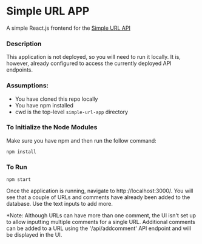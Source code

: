 # Simple URL APP
A simple React.js frontend for the [Simple URL API](https://github.com/gabalmat/simple-url-api)

### Description
This application is not deployed, so you will need to run it locally. It is, however, already configured to access 
the currently deployed API endpoints.

### Assumptions:
 - You have cloned this repo locally
 - You have npm installed
 - cwd is the top-level `simple-url-app` directory

### To Initialize the Node Modules
Make sure you have npm and then run the follow command:

```npm install```

### To Run
```npm start``` 

Once the application is running, navigate to http://localhost:3000/. You will see that a couple of URLs and comments
have already been added to the database. Use the text inputs to add more.

*Note: Although URLs can have more than one comment, the UI isn't set up to allow inputting multiple comments
for a single URL.  Additional comments can be added to a URL using the '/api/addcomment' API endpoint and will be 
displayed in the UI.
